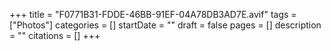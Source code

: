 +++
title = "F0771B31-FDDE-46BB-91EF-04A78DB3AD7E.avif"
tags = ["Photos"]
categories = []
startDate = ""
draft = false
pages = []
description = ""
citations = []
+++
